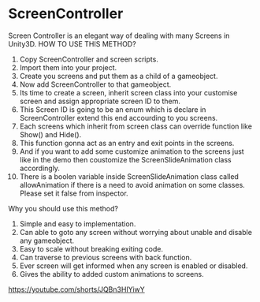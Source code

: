 # ScreenController
Screen Controller is an elegant way of dealing with many Screens in Unity3D.
HOW TO USE THIS METHOD?

1. Copy ScreenController and screen scripts.
2. Import them into your project.
3. Create you screens and put them as a child of a gameobject.
4. Now add ScreenController to that gameobject.
5. Its time to create a screen, inherit screen class into your customise screen and assign appropriate screen ID to them.
6. This Screen ID is going to be an enum which is declare in ScreenController extend this end accourding to you screens.
7. Each screens which inherit from screen class can override function like Show() and Hide().
8. This function gonna act as an entry and exit points in the screens.
9. And if you want to add some customize animation to the screens just like in the demo then coustomize the ScreenSlideAnimation class accordingly.
10. There is a boolen variable inside ScreenSlideAnimation class called allowAnimation if there is a need to avoid animation on some classes. 
Please set it false from inspector.

Why you should use this method?
1. Simple and easy to implementation.
2. Can able to goto any screen without worrying about unable and disable any gameobject.
3. Easy to scale without breaking exiting code.
4. Can traverse to previous screens with back function.
5. Ever screen will get informed when any screen is enabled or disabled.
6. Gives the ability to added custom animations to screens.

https://youtube.com/shorts/JQBn3HIYiwY
